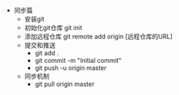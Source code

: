 - 同步篇
	- 安装git
	- 初始化git仓库 git init
	- 添加远程仓库 git remote add origin [远程仓库的URL]
	- 提交和推送
		- git add .
		- git commit -m "Initial commit"
		- git push -u origin master
	- 同步机制
		- git pull origin master